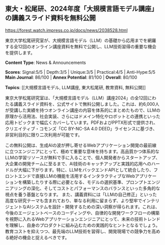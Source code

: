 ## 東大・松尾研、2024年度「大規模言語モデル講座」の講義スライド資料を無料公開

https://forest.watch.impress.co.jp/docs/news/2038528.html

東京大学松尾研究室が、大規模言語モデル（LLM）の基礎から応用までを網羅する全12回のオンライン講座資料を無料で公開し、LLM技術習得の重要な機会を提供します。

**Content Type**: News & Announcements

**Scores**: Signal:5/5 | Depth:3/5 | Unique:3/5 | Practical:4/5 | Anti-Hype:5/5
**Main Journal**: 86/100 | **Annex Potential**: 81/100 | **Overall**: 80/100

**Topics**: [[大規模言語モデル, LLM講座, 東大松尾研, 教育資料, 無料公開]]

東京大学松尾研究室は、「大規模言語モデル（LLM）講座2024」の全12回にわたる講義スライド資料を、公式サイトで無料公開しました。これは、約6,000人が受講した実績を持つオンライン講座の内容を体系的にまとめたもので、LLMの原理から活用法、社会実装、さらにはドメイン特化やロボットとの連携といった応用トピックまで幅広くカバーしています。PDFおよびPPTX形式で提供され、クリエイティブ・コモンズ「CC BY-NC-SA 4.0 DEED」ライセンスに基づき、非営利目的に限り二次利用が可能です。

この無料公開は、生成AIの波が押し寄せるWebアプリケーション開発の最前線に立つエンジニアにとって、極めて重要な意味を持ちます。高品質かつ体系的なLLMの学習リソースが無料で手に入ることで、個人開発者からスタートアップ、大企業の開発チームに至るまで、AI技術のキャッチアップと実践的応用へのハードルが大幅に下がります。特に、LLMをバックエンドAPIとして統合したり、フロントエンドで直接LLMの機能を活用するインタラクティブなWebアプリケーションを構築したりする際に必要となる、モデルの選択基準、プロンプトエンジニアリングの深化、そしてコストとパフォーマンスのバランスといった多角的な視点を養う基盤となります。
また、講義資料には「LLMの自己修正」といった高度な研究テーマも含まれており、単なる利用に留まらず、より堅牢でインテリジェントなAIシステムを設計・開発するための深い洞察が得られます。これは、今後のエージェントベースのコーディングや、自律的な開発ワークフローの構築を視野に入れるWebアプリケーションエンジニアにとって、未来の技術トレンドを理解し、自身のプロダクトに組み込むための実践的なヒントとなるでしょう。教育コストを抑えつつ、最先端のLLM技術を習得し、開発現場での競争力を高める絶好の機会と捉えるべきです。